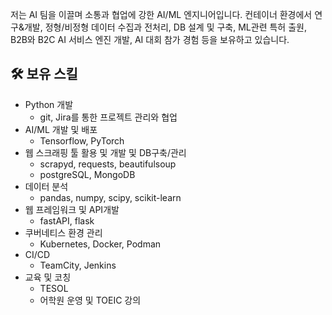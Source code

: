 저는 AI 팀을 이끌며 소통과 협업에 강한 AI/ML 엔지니어입니다. 컨테이너 환경에서 연구&개발, 정형/비정형 데이터 수집과 전처리, DB 설계 및 구축, ML관련 특허 출원, B2B와 B2C AI 서비스 엔진 개발, AI 대회 참가 경험 등을 보유하고 있습니다.

## 🛠 보유 스킬
- Python 개발
    - git, Jira를 통한 프로젝트 관리와 협업
- AI/ML 개발 및 배포
    - Tensorflow, PyTorch
- 웹 스크래핑 툴 활용 및 개발 및 DB구축/관리
    - scrapyd, requests, beautifulsoup
    - postgreSQL, MongoDB
- 데이터 분석
    - pandas, numpy, scipy, scikit-learn
- 웹 프레임워크 및 API개발
    - fastAPI, flask
- 쿠버네티스 환경 관리
    - Kubernetes, Docker, Podman
- CI/CD
    - TeamCity, Jenkins
- 교육 및 코칭
    - TESOL
    - 어학원 운영 및 TOEIC 강의
